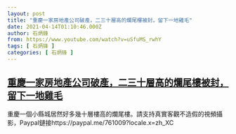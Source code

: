 ```yaml
---
layout: post
title: "重慶一家房地產公司破產，二三十層高的爛尾樓被封，留下一地雞毛"
date: 2021-04-14T01:10:46.000Z
author: 石炳鋒
from: https://www.youtube.com/watch?v=uSfuMS_rwhY
tags: [ 石炳锋 ]
categories: [ 石炳锋 ]
---
```

<!--1618362646000-->
[重慶一家房地產公司破產，二三十層高的爛尾樓被封，留下一地雞毛](https://www.youtube.com/watch?v=uSfuMS_rwhY)
------

<div>
重慶一個小縣城居然好多幾十層樓高的爛尾樓。請支持真實客觀不造假的視頻攝影，Paypal鏈接https://paypal.me/761009?locale.x=zh_XC
</div>
